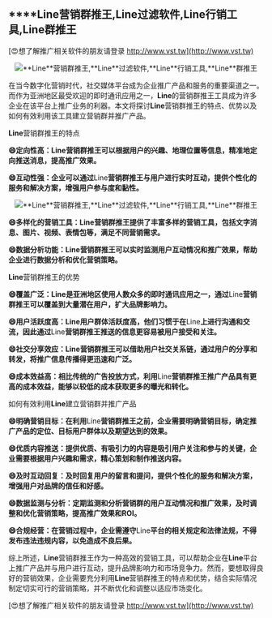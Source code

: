 ## ****Line**营销群推王,**Line**过滤软件,**Line**行销工具,**Line**群推王**

[😍想了解推广相关软件的朋友请登录 http://www.vst.tw](http://www.vst.tw)

 <center><img src="https://vst.tw/MP4/tuiguang/png/6.png" alt="**Line**营销群推王,**Line**过滤软件,**Line**行销工具,**Line**群推王"></center>

在当今数字化营销时代，社交媒体平台成为企业推广产品和服务的重要渠道之一。而作为亚洲地区最受欢迎的即时通讯应用之一，**Line**的营销群推王工具成为许多企业在该平台上推广业务的利器。本文将探讨**Line**营销群推王的特点、优势以及如何有效利用该工具建立营销群并推广产品。

**Line**营销群推王的特点

**😄定向性高：**Line**营销群推王可以根据用户的兴趣、地理位置等信息，精准地定向推送消息，提高推广效果。**

**😄互动性强：企业可以通过**Line**营销群推王与用户进行实时互动，提供个性化的服务和解决方案，增强用户参与度和黏性。**

 <center><img src="https://vst.tw/MP4/tuiguang/png/2.png" alt="**Line**营销群推王,**Line**过滤软件,**Line**行销工具,**Line**群推王"></center>

**😄多样化的营销工具：**Line**营销群推王提供了丰富多样的营销工具，包括文字消息、图片、视频、表情包等，满足不同营销需求。**

**😄数据分析功能：**Line**营销群推王可以实时监测用户互动情况和推广效果，帮助企业进行数据分析和优化营销策略。**

**Line**营销群推王的优势

**😄覆盖广泛：**Line**是亚洲地区使用人数众多的即时通讯应用之一，通过**Line**营销群推王可以覆盖到大量潜在用户，扩大品牌影响力。**

**😄用户活跃度高：**Line**用户群体活跃度高，他们习惯于在**Line**上进行沟通和交流，因此通过**Line**营销群推王推送的信息更容易被用户接受和关注。**

**😄社交分享效应：**Line**营销群推王可以借助用户社交关系链，通过用户的分享和转发，将推广信息传播得更迅速和广泛。**

**😄成本效益高：相比传统的广告投放方式，利用**Line**营销群推王推广产品具有更高的成本效益，能够以较低的成本获取更多的曝光和转化。**

如何有效利用**Line**建立营销群并推广产品

**😄明确营销目标：在利用**Line**营销群推王之前，企业需要明确营销目标，确定推广产品的定位、目标用户群体以及期望达到的效果。**

**😄优质内容推送：提供优质、有吸引力的内容是吸引用户关注和参与的关键，企业需要根据用户兴趣和需求，精心策划和制作推送内容。**

**😄及时互动回复：及时回复用户的留言和提问，提供个性化的服务和解决方案，增强用户对品牌的信任和好感。**

**😄数据监测与分析：定期监测和分析营销群的用户互动情况和推广效果，及时调整和优化营销策略，提高推广效果和ROI。**

**😄合规经营：在营销过程中，企业需遵守**Line**平台的相关规定和法律法规，不得发布违法违规内容，以免造成不良后果。**

综上所述，**Line**营销群推王作为一种高效的营销工具，可以帮助企业在**Line**平台上推广产品并与用户进行互动，提升品牌影响力和市场竞争力。然而，要想取得良好的营销效果，企业需要充分利用**Line**营销群推王的特点和优势，结合实际情况制定切实可行的营销策略，并不断优化和调整以适应市场变化。

[😍想了解推广相关软件的朋友请登录 http://www.vst.tw](http://www.vst.tw)



